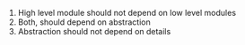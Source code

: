 1. High level module should not depend on low level modules
2. Both, should depend on abstraction 
3. Abstraction should not depend on details